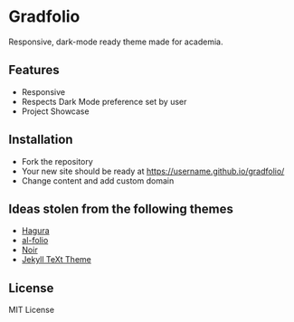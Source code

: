 # Gradfolio

Responsive, dark-mode ready theme made for academia.

## Features
- Responsive
- Respects Dark Mode preference set by user
- Project Showcase

## Installation
* Fork the repository
* Your new site should be ready at https://username.github.io/gradfolio/
* Change content and add custom domain

## Ideas stolen from the following themes
- [Hagura](https://github.com/sharu725/hagura)
- [al-folio](https://github.com/alshedivat/al-folio)
- [Noir](https://github.com/essentialenemy/noir)
- [Jekyll TeXt Theme](https://github.com/kitian616/jekyll-TeXt-theme)

## License
MIT License
